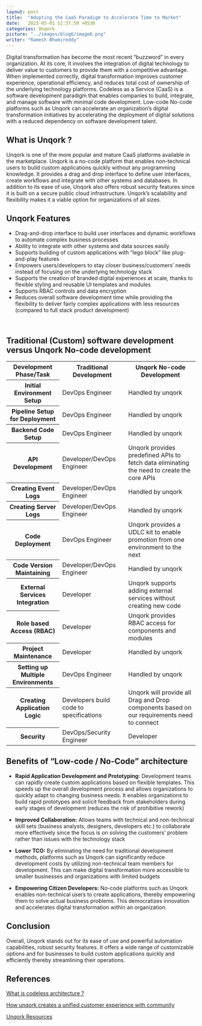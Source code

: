 ```yaml
---
layout: post
title:  "Adopting the CaaS Paradigm to Accelerate Time to Market"
date:   2023-05-01 11:37:50 +0530
categories: Unqork
picture: "../images/blog6/image6.png"
writer: "Ramesh Bhomireddy"
---
```


<!-- ## **Introduction** -->
Digital transformation has become the most recent “buzzword” in every organization. At its core, It involves the integration of digital technology to deliver value to customers to provide them with a competitive advantage. When implemented correctly, digital transformation improves customer experience, operational efficiency, and reduces total cost of ownership of the underlying technology platforms.
Codeless as a Service (CaaS) is a software development paradigm that enables companies to build, integrate, and manage software with minimal code development.  Low-code No-code platforms such as Unqork can accelerate an organization’s digital transformation initiatives by accelerating the deployment of digital solutions with a reduced dependency on software development talent. 
<br>

## **What is Unqork ?**


Unqork is one of the more popular and mature CaaS platforms available in the marketplace. Unqork is a no-code platform that enables non-technical users to build custom applications quickly without any programming knowledge. It provides a drag and drop interface to define user interfaces, create workflows and integrate with other systems and databases. In addition to its ease of use, Unqork also offers robust security features since it is built on a secure public cloud infrastructure. Unqork’s scalability and flexibility makes it a viable option for organizations of all sizes.


## **Unqork Features**
       
* Drag-and-drop interface to build user interfaces and dynamic workflows to automate complex business processes  
* Ability to integrate with other systems and data sources easily 
* Supports building of custom applications with “lego block” like plug-and-play features  
* Empowers users/developers to stay closer business/customers’ needs instead of focusing on the underlying technology stack
* Supports the creation of branded digital experiences at scale, thanks to flexible styling and reusable UI templates  and modules
* Supports RBAC controls and data encryption
* Reduces overall software development time while providing the flexibility to deliver fairly complex applications with less resources (compared to full stack   product development)

<br>



## **Traditional (Custom) software development versus Unqork No-code development**

<table>
<th>Development Phase/Task</th><th>Traditional Development</th><th>Unqork No-code Development</th>
<tr><th>Initial Environment Setup</th><td>DevOps Engineer</td><td>​Handled by unqork</td></tr>

<tr><th>Pipeline Setup for Deployment</th><td>DevOps Engineer</td><td>​Handled by unqork</td></tr>

<tr><th>Backend Code Setup</th><td>DevOps Engineer</td><td>​Handled by unqork</td></tr>

<tr><th>API Development</th><td>Developer/DevOps Engineer</td><td>​Unqork provides predefined APIs to fetch data eliminating the need to create the core APIs</td></tr>

<tr><th>Creating Event Logs</th><td>Developer/DevOps Engineer</td><td>​Handled by unqork</td></tr>

<tr><th>Creating Server Logs</th><td>Developer/DevOps Engineer</td><td>​Handled by unqork</td></tr>

<tr><th>Code Deployment</th><td>DevOps Engineer</td><td>​Unqork provides a UDLC kit to enable promotion from one environment to the next 
</td></tr>

<tr><th>Code Version Maintaining</th><td>Developer/DevOps Engineer</td><td>​Handled by unqork</td></tr>

<tr><th>External Services Integration</th><td>Developer</td><td>​Unqork supports adding external services without creating new code</td></tr>

<tr><th>Role based Access (RBAC)</th><td>Developer</td><td>​Unqork provides RBAC access for components and modules</td></tr>

<tr><th>Project Maintenance</th><td>Developer</td><td>​Handled by unqork</td></tr>

<tr><th>Setting up Multiple Environments</th><td>DevOps Engineer</td><td>​Handled by unqork</td></tr>


<tr><th>Creating Application Logic</th><td>Developers build code to specifications</td><td>​Unqork will provide all Drag and Drop components based on our requirements need to connect </td></tr>

<tr><th>Security</th><td>​DevOps/Security Engineer</td><td>Developer</td></tr>
</table>


## **Benefits of “Low-code / No-Code” architecture**


* **Rapid Application Development and Prototyping:** Development teams can rapidly create custom applications based on flexible templates. This speeds up the overall development process and allows organizations to quickly adapt to changing business needs. It enables organizations to build rapid prototypes and solicit feedback from stakeholders during early stages of development (reduces the risk of prohibitive rework)

* **Improved Collaboration:** Allows teams with technical and non-technical skill sets (business analysts, designers, developers etc.) to collaborate more effectively since the focus is on solving the customers’ problem rather than issues with the technology stack

* **Lower TCO:** By eliminating the need for traditional development methods, platforms such as Unqork can significantly reduce development costs by utilizing non-technical team members for development. This can make digital transformation more accessible to smaller businesses and organizations with limited budgets

* **Empowering Citizen Developers:** No-code platforms such as Unqork enables non-technical users to create applications, thereby empowering them to solve actual business problems. This democratizes innovation and accelerates digital transformation within an organization.

## **Conclusion**
Overall, Unqork stands out for its ease of use and powerful automation capabilities, robust security features. It offers a wide range of customizable options and for businesses to build custom applications quickly and efficiently thereby streamlining their operations.

## **References**

[What is codeless architecture ?](https://content.unqork.com/guide/what-is-codeless-architecture)

[How unqork creates a unified customer experience with community](https://www.insided.com/blog/case-study-how-unqork-creates-a-unified-customer-experience-with-community/)

[Unqork Resources](https://www.unqork.com/resources)







